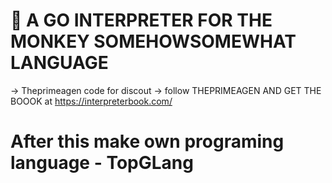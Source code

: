 # 🐒 A GO INTERPRETER FOR THE MONKEY  SOMEHOWSOMEWHAT LANGUAGE 
 -> Theprimeagen code for discout -> follow THEPRIMEAGEN AND GET THE BOOOK at https://interpreterbook.com/

# After this make own programing language - TopGLang
